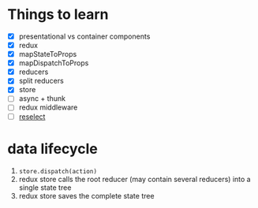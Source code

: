 # Things to learn
- [x] presentational vs container components
- [x] redux
- [x] mapStateToProps
- [x] mapDispatchToProps
- [x] reducers
- [x] split reducers
- [x] store
- [ ] async + thunk
- [ ] redux middleware
- [ ] [reselect](https://github.com/reactjs/reselect)

# data lifecycle
1. `store.dispatch(action)`
2. redux store calls the root reducer (may contain several reducers) into a single state tree
3. redux store saves the complete state tree
